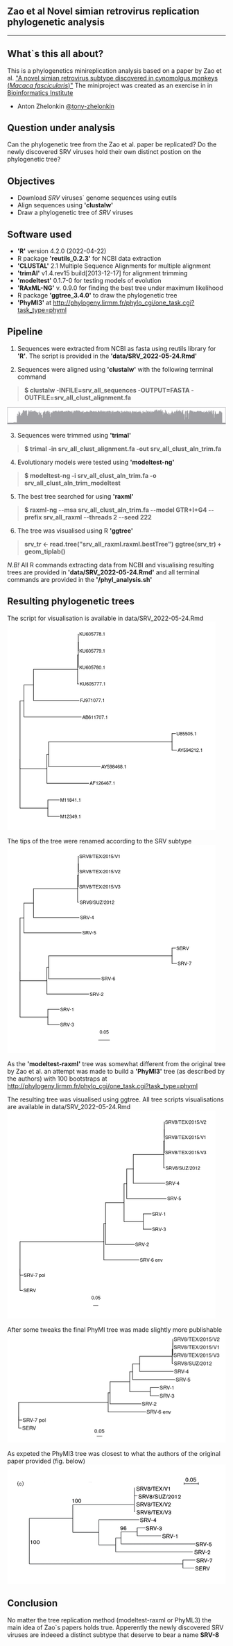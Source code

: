 Zao et al Novel simian retrovirus replication phylogenetic analysis
--------------------------------------------------------------------------------------
---------------------------------------------------------------------------------------

What`s this all about?
-------------------
This is a phylogenetics minireplication analysis based on a paper by Zao et al. 
 ["A novel simian retrovirus subtype discovered in cynomolgus monkeys (*Macaca fascicularis*)"](https://www.microbiologyresearch.org/content/journal/jgv/10.1099/jgv.0.000601)
The miniproject was created as an exercise in in [Bioinformatics Institute](https://bioinf.me/en)


- Anton Zhelonkin [@tony-zhelonkin](https://github.com/tony-zhelonkin)

Question under analysis
-------------------
Can the phylogenetic tree from the Zao et al. paper be replicated? Do the newly discovered SRV 
viruses hold their own distinct postion on the phylogenetic tree?

Objectives
-----------------
- Download *SRV* viruses` genome sequences using eutils
- Align sequences using **'clustalw'**
- Draw a phylogenetic tree of *SRV* viruses

Software used
-------------------
- **'R'** version 4.2.0 (2022-04-22) 
- R package **'reutils_0.2.3'** for NCBI data extraction
- **'CLUSTAL'** 2.1 Multiple Sequence Alignments for multiple alignment
- **'trimAl'** v1.4.rev15 build[2013-12-17] for alignment trimming
- **'modeltest'** 0.1.7-0 for testing models of evolution
- **'RAxML-NG'** v. 0.9.0 for finding the best tree under maximum likelihood
- R package **'ggtree_3.4.0'** to draw the phylogenetic tree
- **'PhyMl3'** at http://phylogeny.lirmm.fr/phylo_cgi/one_task.cgi?task_type=phyml


Pipeline
-------------------
1. Sequences were extracted from NCBI as fasta using reutils library for **'R'**. The script is provided in 
the **'data/SRV_2022-05-24.Rmd'**

2. Sequences were aligned using **'clustalw'** with the following terminal command 
> **$ clustalw -INFILE=srv_all_sequences -OUTPUT=FASTA -OUTFILE=srv_all_clust_alignment.fa**

![](https://github.com/tony-zhelonkin/SRV_Zao_replication/blob/main/ugene_all_clust_hist_quality.png)

3. Sequences were trimmed using **'trimal'** 
> **$ trimal -in srv_all_clust_alignment.fa -out srv_all_clust_aln_trim.fa**

4. Evolutionary models were tested using **'modeltest-ng'**
> **$ modeltest-ng -i srv_all_clust_aln_trim.fa -o srv_all_clust_aln_trim_modeltest**

5. The best tree searched for using **'raxml'**
> **$ raxml-ng --msa srv_all_clust_aln_trim.fa --model GTR+I+G4 --prefix srv_all_raxml --threads 2 --seed 222**

6. The tree was visualised using R **'ggtree'**
> **srv_tr <- read.tree("srv_all_raxml.raxml.bestTree")**
> **ggtree(srv_tr) + geom_tiplab()** 
 
*N.B!* All R commands extracting data from NCBI and visualising resulting trees are provided in **'data/SRV_2022-05-24.Rmd'** 
and all terminal commands are provided in the **'/phyl_analysis.sh'**
 
Resulting phylogenetic trees 
------------------- 
The script for visualisation is available in data/SRV_2022-05-24.Rmd
![](https://github.com/tony-zhelonkin/SRV_Zao_replication/blob/main/srv_all_raxml_bestTree.png) 

The tips of the tree were renamed according to the SRV subtype
![](https://github.com/tony-zhelonkin/SRV_Zao_replication/blob/main/srv_all_raxml_named_bestTree.png)

As the **'modeltest-raxml'** tree was somewhat different from the original tree by Zao et al. an attempt was made 
to build a **'PhyMl3'** tree (as described by the authors) with 100 bootstraps 
at http://phylogeny.lirmm.fr/phylo_cgi/one_task.cgi?task_type=phyml

The resulting tree was visualised using ggtree. All tree scripts visualisations are available in data/SRV_2022-05-24.Rmd  
![](https://github.com/tony-zhelonkin/SRV_Zao_replication/blob/main/phyml3_all_tree.png) 

After some tweaks the final PhyMl tree was made slightly more publishable 
![](https://github.com/tony-zhelonkin/SRV_Zao_replication/blob/main/phyml3_all_tree_res.png) 

As expeted the PhyMl3 tree was closest to what the authors of the original paper provided (fig. below)
![](https://github.com/tony-zhelonkin/SRV_Zao_replication/blob/main/Zao_original_tree2.png) 

Conclusion
-------------------
No matter the tree replication method (modeltest-raxml or PhyML3) the main idea of Zao`s papers holds true. 
Apperently the newly discovered SRV viruses are indeeed a distinct subtype that deserve to bear a name **SRV-8**














